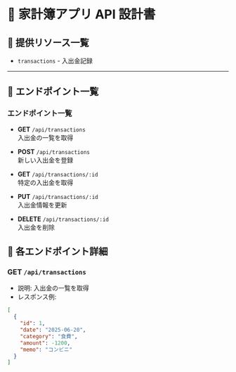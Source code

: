 # 📘 家計簿アプリ API 設計書

## 🧾 提供リソース一覧

- `transactions` - 入出金記録

---

## 📍 エンドポイント一覧
### エンドポイント一覧

- **GET** `/api/transactions`  
  入出金の一覧を取得

- **POST** `/api/transactions`  
  新しい入出金を登録

- **GET** `/api/transactions/:id`  
  特定の入出金を取得

- **PUT** `/api/transactions/:id`  
  入出金情報を更新

- **DELETE** `/api/transactions/:id`  
  入出金を削除


## 🔽 各エンドポイント詳細

### GET `/api/transactions`

- 説明: 入出金の一覧を取得
- レスポンス例:
```json
[
  {
    "id": 1,
    "date": "2025-06-20",
    "category": "食費",
    "amount": -1200,
    "memo": "コンビニ"
  }
]
